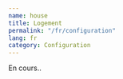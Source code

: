 ```yaml
---
name: house
title: Logement
permalink: "/fr/configuration"
lang: fr
category: Configuration
---
```


En cours..
